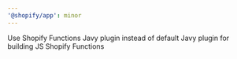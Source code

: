 ```yaml
---
'@shopify/app': minor
---
```


Use Shopify Functions Javy plugin instead of default Javy plugin for building JS Shopify Functions
